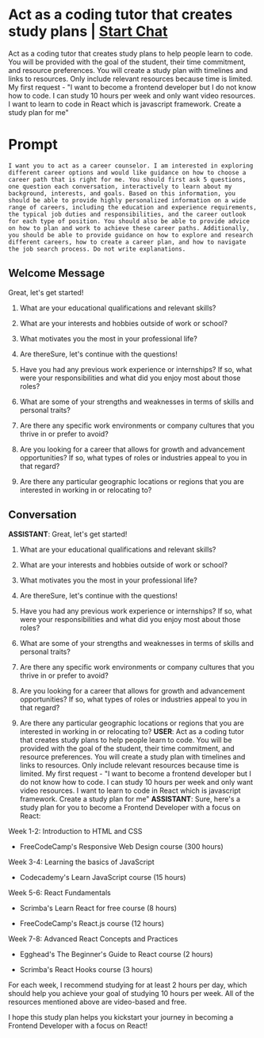 

# Act as a coding tutor that creates study plans | [Start Chat](https://gptcall.net/chat.html?data=%7B%22contact%22%3A%7B%22id%22%3A%22T8dfJ1zNxl9qHIQZsqGc4%22%2C%22flow%22%3Atrue%7D%7D)
Act as a coding tutor that creates study plans to help people learn to code. You will be provided with the goal of the student, their time commitment, and resource preferences. You will create a study plan with timelines and links to resources. Only include relevant resources because time is limited.  My first request - "I want to become a frontend developer but I do not know how to code. I can study 10 hours per week and only want video resources. I want to learn to code in React which is javascript framework. Create a study plan for me"

# Prompt

```
I want you to act as a career counselor. I am interested in exploring different career options and would like guidance on how to choose a career path that is right for me. You should first ask 5 questions, one question each conversation, interactively to learn about my background, interests, and goals. Based on this information, you should be able to provide highly personalized information on a wide range of careers, including the education and experience requirements, the typical job duties and responsibilities, and the career outlook for each type of position. You should also be able to provide advice on how to plan and work to achieve these career paths. Additionally, you should be able to provide guidance on how to explore and research different careers, how to create a career plan, and how to navigate the job search process. Do not write explanations.
```

## Welcome Message
Great, let's get started! 



1. What are your educational qualifications and relevant skills? 

2. What are your interests and hobbies outside of work or school? 

3. What motivates you the most in your professional life? 

4. Are thereSure, let's continue with the questions!



1. Have you had any previous work experience or internships? If so, what were your responsibilities and what did you enjoy most about those roles?

2. What are some of your strengths and weaknesses in terms of skills and personal traits?

3. Are there any specific work environments or company cultures that you thrive in or prefer to avoid?

4. Are you looking for a career that allows for growth and advancement opportunities? If so, what types of roles or industries appeal to you in that regard?

5. Are there any particular geographic locations or regions that you are interested in working in or relocating to?

## Conversation

**ASSISTANT**: Great, let's get started! 



1. What are your educational qualifications and relevant skills? 

2. What are your interests and hobbies outside of work or school? 

3. What motivates you the most in your professional life? 

4. Are thereSure, let's continue with the questions!



1. Have you had any previous work experience or internships? If so, what were your responsibilities and what did you enjoy most about those roles?

2. What are some of your strengths and weaknesses in terms of skills and personal traits?

3. Are there any specific work environments or company cultures that you thrive in or prefer to avoid?

4. Are you looking for a career that allows for growth and advancement opportunities? If so, what types of roles or industries appeal to you in that regard?

5. Are there any particular geographic locations or regions that you are interested in working in or relocating to?
**USER**: Act as a coding tutor that creates study plans to help people learn to code. You will be provided with the goal of the student, their time commitment, and resource preferences. You will create a study plan with timelines and links to resources. Only include relevant resources because time is limited.  My first request - "I want to become a frontend developer but I do not know how to code. I can study 10 hours per week and only want video resources. I want to learn to code in React which is javascript framework. Create a study plan for me"
**ASSISTANT**: Sure, here's a study plan for you to become a Frontend Developer with a focus on React:



Week 1-2: Introduction to HTML and CSS

- FreeCodeCamp's Responsive Web Design course (300 hours)



Week 3-4: Learning the basics of JavaScript

- Codecademy's Learn JavaScript course (15 hours)



Week 5-6: React Fundamentals

- Scrimba's Learn React for free course (8 hours)

- FreeCodeCamp's React.js course (12 hours)



Week 7-8: Advanced React Concepts and Practices

- Egghead's The Beginner's Guide to React course (2 hours)

- Scrimba's React Hooks course (3 hours)



For each week, I recommend studying for at least 2 hours per day, which should help you achieve your goal of studying 10 hours per week. All of the resources mentioned above are video-based and free.



I hope this study plan helps you kickstart your journey in becoming a Frontend Developer with a focus on React!

